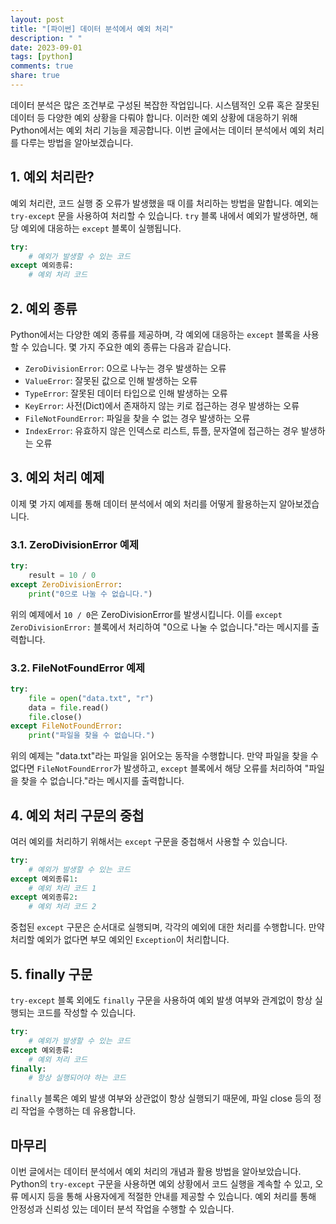```yaml
---
layout: post
title: "[파이썬] 데이터 분석에서 예외 처리"
description: " "
date: 2023-09-01
tags: [python]
comments: true
share: true
---
```


데이터 분석은 많은 조건부로 구성된 복잡한 작업입니다. 시스템적인 오류 혹은 잘못된 데이터 등 다양한 예외 상황을 다뤄야 합니다. 이러한 예외 상황에 대응하기 위해 Python에서는 예외 처리 기능을 제공합니다. 이번 글에서는 데이터 분석에서 예외 처리를 다루는 방법을 알아보겠습니다.

## 1. 예외 처리란?

예외 처리란, 코드 실행 중 오류가 발생했을 때 이를 처리하는 방법을 말합니다. 예외는 `try-except` 문을 사용하여 처리할 수 있습니다. `try` 블록 내에서 예외가 발생하면, 해당 예외에 대응하는 `except` 블록이 실행됩니다.

```python
try:
    # 예외가 발생할 수 있는 코드
except 예외종류:
    # 예외 처리 코드
```

## 2. 예외 종류

Python에서는 다양한 예외 종류를 제공하며, 각 예외에 대응하는 `except` 블록을 사용할 수 있습니다. 몇 가지 주요한 예외 종류는 다음과 같습니다.

- `ZeroDivisionError`: 0으로 나누는 경우 발생하는 오류
- `ValueError`: 잘못된 값으로 인해 발생하는 오류
- `TypeError`: 잘못된 데이터 타입으로 인해 발생하는 오류
- `KeyError`: 사전(Dict)에서 존재하지 않는 키로 접근하는 경우 발생하는 오류
- `FileNotFoundError`: 파일을 찾을 수 없는 경우 발생하는 오류
- `IndexError`: 유효하지 않은 인덱스로 리스트, 튜플, 문자열에 접근하는 경우 발생하는 오류

## 3. 예외 처리 예제

이제 몇 가지 예제를 통해 데이터 분석에서 예외 처리를 어떻게 활용하는지 알아보겠습니다.

### 3.1. ZeroDivisionError 예제

```python
try:
    result = 10 / 0
except ZeroDivisionError:
    print("0으로 나눌 수 없습니다.")
```

위의 예제에서 `10 / 0`은 ZeroDivisionError를 발생시킵니다. 이를 `except ZeroDivisionError:` 블록에서 처리하여 "0으로 나눌 수 없습니다."라는 메시지를 출력합니다.

### 3.2. FileNotFoundError 예제

```python
try:
    file = open("data.txt", "r")
    data = file.read()
    file.close()
except FileNotFoundError:
    print("파일을 찾을 수 없습니다.")
```

위의 예제는 "data.txt"라는 파일을 읽어오는 동작을 수행합니다. 만약 파일을 찾을 수 없다면 `FileNotFoundError`가 발생하고, `except` 블록에서 해당 오류를 처리하여 "파일을 찾을 수 없습니다."라는 메시지를 출력합니다.

## 4. 예외 처리 구문의 중첩

여러 예외를 처리하기 위해서는 `except` 구문을 중첩해서 사용할 수 있습니다.

```python
try:
    # 예외가 발생할 수 있는 코드
except 예외종류1:
    # 예외 처리 코드 1
except 예외종류2:
    # 예외 처리 코드 2
```

중첩된 `except` 구문은 순서대로 실행되며, 각각의 예외에 대한 처리를 수행합니다. 만약 처리할 예외가 없다면 부모 예외인 `Exception`이 처리합니다.

## 5. finally 구문

`try-except` 블록 외에도 `finally` 구문을 사용하여 예외 발생 여부와 관계없이 항상 실행되는 코드를 작성할 수 있습니다.

```python
try:
    # 예외가 발생할 수 있는 코드
except 예외종류:
    # 예외 처리 코드
finally:
    # 항상 실행되어야 하는 코드
```

`finally` 블록은 예외 발생 여부와 상관없이 항상 실행되기 때문에, 파일 close 등의 정리 작업을 수행하는 데 유용합니다.

## 마무리

이번 글에서는 데이터 분석에서 예외 처리의 개념과 활용 방법을 알아보았습니다. Python의 `try-except` 구문을 사용하면 예외 상황에서 코드 실행을 계속할 수 있고, 오류 메시지 등을 통해 사용자에게 적절한 안내를 제공할 수 있습니다. 예외 처리를 통해 안정성과 신뢰성 있는 데이터 분석 작업을 수행할 수 있습니다.